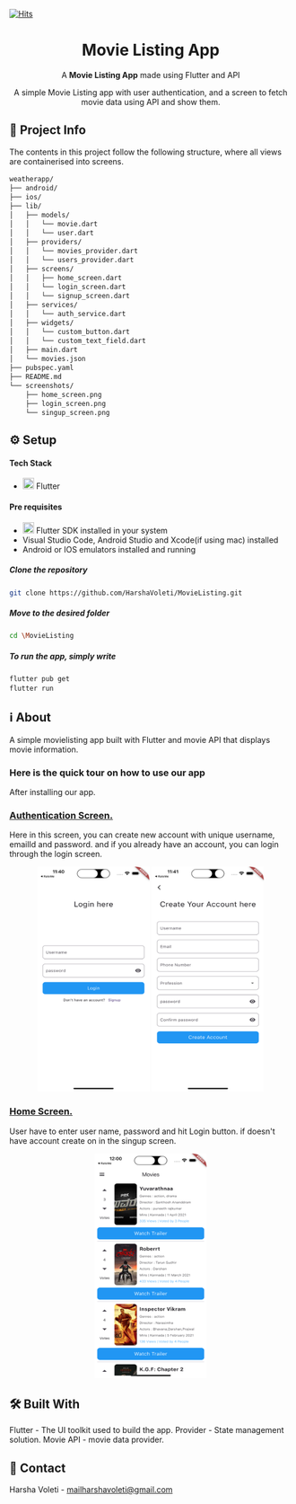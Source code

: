 [![Hits](https://hits.seeyoufarm.com/api/count/incr/badge.svg?url=https%3A%2F%2Fgithub.com%2FSupriyaKuncha%2Fculturize&count_bg=%23FE5667&title_bg=%23FE5667&icon=github.svg&icon_color=%23FFFFFF&title=Repository+Visits&edge_flat=false)](https://hits.seeyoufarm.com)

  <h1 align="center"> Movie Listing App </h1>
<p align="center">A <b>Movie Listing App</b> made using Flutter and API</p>

<p align="center">A simple Movie Listing app with user authentication, and a screen to fetch movie data using API and show them.</p>

## 📝 Project Info
The contents in this project follow the following structure, where all views are containerised into screens.

```
weatherapp/
├── android/
├── ios/
├── lib/
│   ├── models/
│   │   └── movie.dart
│   │   └── user.dart
│   ├── providers/
│   │   └── movies_provider.dart
│   │   └── users_provider.dart
│   ├── screens/
│   │   ├── home_screen.dart
│   │   └── login_screen.dart
│   │   └── signup_screen.dart
│   ├── services/
│   │   └── auth_service.dart
│   ├── widgets/
│   │   └── custom_button.dart
│   │   └── custom_text_field.dart
│   ├── main.dart
│   └── movies.json
├── pubspec.yaml
├── README.md
└── screenshots/
    ├── home_screen.png
    ├── login_screen.png
    └── singup_screen.png
```

## ⚙️ Setup

  #### Tech Stack
  <ul>
  <li><img src="https://img.icons8.com/color/48/null/flutter.png" width="20" height="20">  Flutter</li>
  </ul>

  #### Pre requisites
  <ul>
  <li><img src="https://img.icons8.com/color/48/null/flutter.png" width="20" height="20">  Flutter SDK installed in your system</li>
  <li>Visual Studio Code, Android Studio and Xcode(if using mac) installed</li>
  <li>Android or IOS emulators installed and running</li>
  </ul>

  ##### Clone the repository
```bash
git clone https://github.com/HarshaVoleti/MovieListing.git
```
  ##### Move to the desired folder
```bash
cd \MovieListing
```

  ##### To run the app, simply write
```bash
flutter pub get
flutter run
```

## ℹ️ About

<p> A simple movielisting app built with Flutter and movie API that displays movie information. </p>

### Here is the quick tour on how to use our app
After installing our app.

#### <h3><ins>Authentication Screen.</ins></h3>
Here in this screen, you can create new account with unique username, emailId and password. and if you already have an account, you can login through the login screen.

<div display="flex" align="center" border-left="2px solid white">
<img src="https://github.com/HarshaVoleti/MovieListing/blob/main/screenshots/login_screen.png" width="200" height="400" >
<img src="https://github.com/HarshaVoleti/MovieListing/blob/main/screenshots/signup_screen.png" width="200" height="400" >
</div>

#### <h3><ins>Home Screen.</ins></h3>
 User have to enter user name, password and  hit Login button. if doesn't have account create on in the singup screen.

<div display="flex" align="center" border-left="2px solid white">
<img src="https://github.com/HarshaVoleti/MovieListing/blob/main/screenshots/home_screen.png" width="200" height="400" >
</div>



## 🛠️ Built With
Flutter - The UI toolkit used to build the app.
Provider - State management solution.
Movie API - movie data provider.
## 💬 Contact
Harsha Voleti - mailharshavoleti@gmail.com
